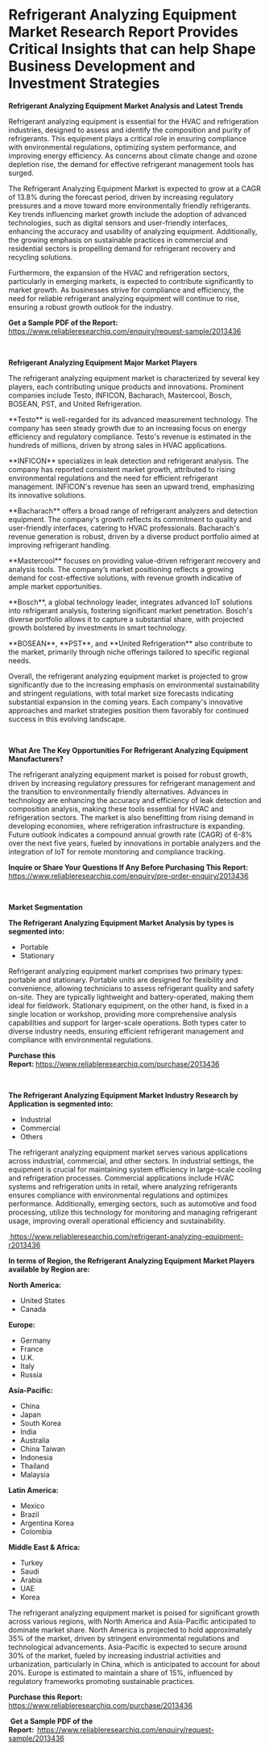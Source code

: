 <p><h1>Refrigerant Analyzing Equipment Market Research Report Provides Critical Insights that can help Shape Business Development and Investment Strategies</h1></p><p><strong>Refrigerant Analyzing Equipment Market Analysis and Latest Trends</strong></p>
<p><p>Refrigerant analyzing equipment is essential for the HVAC and refrigeration industries, designed to assess and identify the composition and purity of refrigerants. This equipment plays a critical role in ensuring compliance with environmental regulations, optimizing system performance, and improving energy efficiency. As concerns about climate change and ozone depletion rise, the demand for effective refrigerant management tools has surged.</p><p>The Refrigerant Analyzing Equipment Market is expected to grow at a CAGR of 13.8% during the forecast period, driven by increasing regulatory pressures and a move toward more environmentally friendly refrigerants. Key trends influencing market growth include the adoption of advanced technologies, such as digital sensors and user-friendly interfaces, enhancing the accuracy and usability of analyzing equipment. Additionally, the growing emphasis on sustainable practices in commercial and residential sectors is propelling demand for refrigerant recovery and recycling solutions.</p><p>Furthermore, the expansion of the HVAC and refrigeration sectors, particularly in emerging markets, is expected to contribute significantly to market growth. As businesses strive for compliance and efficiency, the need for reliable refrigerant analyzing equipment will continue to rise, ensuring a robust growth outlook for the industry.</p></p>
<p><strong>Get a Sample PDF of the Report:&nbsp;</strong> <a href="https://www.reliableresearchiq.com/enquiry/request-sample/2013436?utm_campaign=2318&utm_medium=2&utm_source=Github&utm_content=ia&utm_term=12042025&utm_id=refrigerant-analyzing-equipment">https://www.reliableresearchiq.com/enquiry/request-sample/2013436</a></p>
<p>&nbsp;</p>
<p><strong>Refrigerant Analyzing Equipment Major Market Players</strong></p>
<p><p>The refrigerant analyzing equipment market is characterized by several key players, each contributing unique products and innovations. Prominent companies include Testo, INFICON, Bacharach, Mastercool, Bosch, BOSEAN, PST, and United Refrigeration.</p><p>**Testo** is well-regarded for its advanced measurement technology. The company has seen steady growth due to an increasing focus on energy efficiency and regulatory compliance. Testo's revenue is estimated in the hundreds of millions, driven by strong sales in HVAC applications.</p><p>**INFICON** specializes in leak detection and refrigerant analysis. The company has reported consistent market growth, attributed to rising environmental regulations and the need for efficient refrigerant management. INFICON's revenue has seen an upward trend, emphasizing its innovative solutions.</p><p>**Bacharach** offers a broad range of refrigerant analyzers and detection equipment. The company's growth reflects its commitment to quality and user-friendly interfaces, catering to HVAC professionals. Bacharach's revenue generation is robust, driven by a diverse product portfolio aimed at improving refrigerant handling.</p><p>**Mastercool** focuses on providing value-driven refrigerant recovery and analysis tools. The company’s market positioning reflects a growing demand for cost-effective solutions, with revenue growth indicative of ample market opportunities.</p><p>**Bosch**, a global technology leader, integrates advanced IoT solutions into refrigerant analysis, fostering significant market penetration. Bosch's diverse portfolio allows it to capture a substantial share, with projected growth bolstered by investments in smart technology.</p><p>**BOSEAN**, **PST**, and **United Refrigeration** also contribute to the market, primarily through niche offerings tailored to specific regional needs.</p><p>Overall, the refrigerant analyzing equipment market is projected to grow significantly due to the increasing emphasis on environmental sustainability and stringent regulations, with total market size forecasts indicating substantial expansion in the coming years. Each company's innovative approaches and market strategies position them favorably for continued success in this evolving landscape.</p></p>
<p>&nbsp;</p>
<p><strong>What Are The Key Opportunities For Refrigerant Analyzing Equipment Manufacturers?</strong></p>
<p><p>The refrigerant analyzing equipment market is poised for robust growth, driven by increasing regulatory pressures for refrigerant management and the transition to environmentally friendly alternatives. Advances in technology are enhancing the accuracy and efficiency of leak detection and composition analysis, making these tools essential for HVAC and refrigeration sectors. The market is also benefitting from rising demand in developing economies, where refrigeration infrastructure is expanding. Future outlook indicates a compound annual growth rate (CAGR) of 6-8% over the next five years, fueled by innovations in portable analyzers and the integration of IoT for remote monitoring and compliance tracking.</p></p>
<p><strong>Inquire or Share Your Questions If Any Before Purchasing This Report:</strong> <a href="https://www.reliableresearchiq.com/enquiry/pre-order-enquiry/2013436?utm_campaign=2318&utm_medium=2&utm_source=Github&utm_content=ia&utm_term=12042025&utm_id=refrigerant-analyzing-equipment">https://www.reliableresearchiq.com/enquiry/pre-order-enquiry/2013436</a></p>
<p>&nbsp;</p>
<p><strong>Market Segmentation</strong></p>
<p><strong>The Refrigerant Analyzing Equipment Market Analysis by types is segmented into:</strong></p>
<p><ul><li>Portable</li><li>Stationary</li></ul></p>
<p><p>Refrigerant analyzing equipment market comprises two primary types: portable and stationary. Portable units are designed for flexibility and convenience, allowing technicians to assess refrigerant quality and safety on-site. They are typically lightweight and battery-operated, making them ideal for fieldwork. Stationary equipment, on the other hand, is fixed in a single location or workshop, providing more comprehensive analysis capabilities and support for larger-scale operations. Both types cater to diverse industry needs, ensuring efficient refrigerant management and compliance with environmental regulations.</p></p>
<p><strong>Purchase this Report:&nbsp;</strong><a href="https://www.reliableresearchiq.com/purchase/2013436?utm_campaign=2318&utm_medium=2&utm_source=Github&utm_content=ia&utm_term=12042025&utm_id=refrigerant-analyzing-equipment">https://www.reliableresearchiq.com/purchase/2013436</a></p>
<p>&nbsp;</p>
<p><strong>The Refrigerant Analyzing Equipment Market Industry Research by Application is segmented into:</strong></p>
<p><ul><li>Industrial</li><li>Commercial</li><li>Others</li></ul></p>
<p><p>The refrigerant analyzing equipment market serves various applications across industrial, commercial, and other sectors. In industrial settings, the equipment is crucial for maintaining system efficiency in large-scale cooling and refrigeration processes. Commercial applications include HVAC systems and refrigeration units in retail, where analyzing refrigerants ensures compliance with environmental regulations and optimizes performance. Additionally, emerging sectors, such as automotive and food processing, utilize this technology for monitoring and managing refrigerant usage, improving overall operational efficiency and sustainability.</p></p>
<p><a href="https://www.reliableresearchiq.com/refrigerant-analyzing-equipment-r2013436?utm_campaign=2318&utm_medium=2&utm_source=Github&utm_content=ia&utm_term=12042025&utm_id=refrigerant-analyzing-equipment">&nbsp;https://www.reliableresearchiq.com/refrigerant-analyzing-equipment-r2013436</a></p>
<p><strong>In terms of Region, the Refrigerant Analyzing Equipment Market Players available by Region are:</strong></p>
<p>
    <p> <strong> North America: </strong>
        <ul>
            <li>United States</li>
            <li>Canada</li>
        </ul>
        </p> 
    <p> <strong> Europe: </strong>
        <ul>
            <li>Germany</li>
            <li>France</li>
            <li>U.K.</li>
            <li>Italy</li>
            <li>Russia</li>
        </ul>
        </p> 
    <p> <strong> Asia-Pacific: </strong>
        <ul>
            <li>China</li>
            <li>Japan</li>
            <li>South Korea</li>
            <li>India</li>
            <li>Australia</li>
            <li>China Taiwan</li>
            <li>Indonesia</li>
            <li>Thailand</li>
            <li>Malaysia</li>
        </ul>
        </p> 
    <p> <strong> Latin America: </strong>
        <ul>
            <li>Mexico</li>
            <li>Brazil</li>
            <li>Argentina Korea</li>
            <li>Colombia</li>
        </ul>
        </p> 
    <p> <strong> Middle East & Africa: </strong>
        <ul>
            <li>Turkey</li>
            <li>Saudi</li>
            <li>Arabia</li>
            <li>UAE</li>
            <li>Korea</li>
        </ul>
    </p>
    </p>
<p><p>The refrigerant analyzing equipment market is poised for significant growth across various regions, with North America and Asia-Pacific anticipated to dominate market share. North America is projected to hold approximately 35% of the market, driven by stringent environmental regulations and technological advancements. Asia-Pacific is expected to secure around 30% of the market, fueled by increasing industrial activities and urbanization, particularly in China, which is anticipated to account for about 20%. Europe is estimated to maintain a share of 15%, influenced by regulatory frameworks promoting sustainable practices.</p></p>
<p><strong>Purchase this Report: </strong><a href="https://www.reliableresearchiq.com/purchase/2013436?utm_campaign=2318&utm_medium=2&utm_source=Github&utm_content=ia&utm_term=12042025&utm_id=refrigerant-analyzing-equipment">https://www.reliableresearchiq.com/purchase/2013436</a></p>
<p>&nbsp;<strong>Get a Sample PDF of the Report:&nbsp;&nbsp;</strong><a href="https://www.reliableresearchiq.com/enquiry/request-sample/2013436?utm_campaign=2318&utm_medium=2&utm_source=Github&utm_content=ia&utm_term=12042025&utm_id=refrigerant-analyzing-equipment">https://www.reliableresearchiq.com/enquiry/request-sample/2013436</a></p>
<p><strong></strong></p>
<p><p></p><p></p><p></p></p>